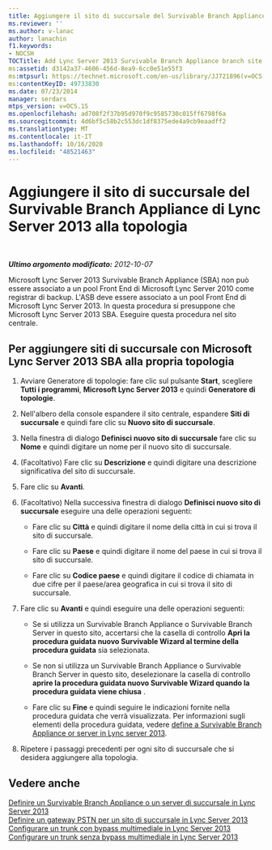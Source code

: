 ```yaml
---
title: Aggiungere il sito di succursale del Survivable Branch Appliance di Lync Server 2013 alla topologia
ms.reviewer: ''
ms.author: v-lanac
author: lanachin
f1.keywords:
- NOCSH
TOCTitle: Add Lync Server 2013 Survivable Branch Appliance branch site to your topology
ms:assetid: d3142a37-4606-456d-8ea9-6cc0e51e55f3
ms:mtpsurl: https://technet.microsoft.com/en-us/library/JJ721896(v=OCS.15)
ms:contentKeyID: 49733830
ms.date: 07/23/2014
manager: serdars
mtps_version: v=OCS.15
ms.openlocfilehash: ad708f2f37b95d970f9c9585730c015ff6798f6a
ms.sourcegitcommit: 4d6bf5c58b2c553dc1df8375ede4a9cb9eaadff2
ms.translationtype: MT
ms.contentlocale: it-IT
ms.lasthandoff: 10/16/2020
ms.locfileid: "48521463"
---
```

# <a name="add-lync-server-2013-survivable-branch-appliance-branch-site-to-your-topology"></a>Aggiungere il sito di succursale del Survivable Branch Appliance di Lync Server 2013 alla topologia

<div data-xmlns="http://www.w3.org/1999/xhtml">

<div class="topic" data-xmlns="http://www.w3.org/1999/xhtml" data-msxsl="urn:schemas-microsoft-com:xslt" data-cs="https://msdn.microsoft.com/">

<div data-asp="https://msdn2.microsoft.com/asp">



</div>

<div id="mainSection">

<div id="mainBody">

<span> </span>

_**Ultimo argomento modificato:** 2012-10-07_

Microsoft Lync Server 2013 Survivable Branch Appliance (SBA) non può essere associato a un pool Front End di Microsoft Lync Server 2010 come registrar di backup. L'ASB deve essere associato a un pool Front End di Microsoft Lync Server 2013. In questa procedura si presuppone che Microsoft Lync Server 2013 SBA. Eseguire questa procedura nel sito centrale.

<div>

## <a name="to-add-branch-sites-with-microsoft-lync-server-2013-sba-to-your-topology"></a>Per aggiungere siti di succursale con Microsoft Lync Server 2013 SBA alla propria topologia

1.  Avviare Generatore di topologie: fare clic sul pulsante **Start**, scegliere **Tutti i programmi**, **Microsoft Lync Server 2013** e quindi **Generatore di topologie**.

2.  Nell'albero della console espandere il sito centrale, espandere **Siti di succursale** e quindi fare clic su **Nuovo sito di succursale**.

3.  Nella finestra di dialogo **Definisci nuovo sito di succursale** fare clic su **Nome** e quindi digitare un nome per il nuovo sito di succursale.

4.  (Facoltativo) Fare clic su **Descrizione** e quindi digitare una descrizione significativa del sito di succursale.

5.  Fare clic su **Avanti**.

6.  (Facoltativo) Nella successiva finestra di dialogo **Definisci nuovo sito di succursale** eseguire una delle operazioni seguenti:
    
      - Fare clic su **Città** e quindi digitare il nome della città in cui si trova il sito di succursale.
    
      - Fare clic su **Paese** e quindi digitare il nome del paese in cui si trova il sito di succursale.
    
      - Fare clic su **Codice paese** e quindi digitare il codice di chiamata in due cifre per il paese/area geografica in cui si trova il sito di succursale.

7.  Fare clic su **Avanti** e quindi eseguire una delle operazioni seguenti:
    
      - Se si utilizza un Survivable Branch Appliance o Survivable Branch Server in questo sito, accertarsi che la casella di controllo **Apri la procedura guidata nuovo Survivable Wizard al termine della procedura guidata** sia selezionata.
    
      - Se non si utilizza un Survivable Branch Appliance o Survivable Branch Server in questo sito, deselezionare la casella di controllo **aprire la procedura guidata nuovo Survivable Wizard quando la procedura guidata viene chiusa** .
    
      - Fare clic su **Fine** e quindi seguire le indicazioni fornite nella procedura guidata che verrà visualizzata. Per informazioni sugli elementi della procedura guidata, vedere [define a Survivable Branch Appliance or server in Lync server 2013](lync-server-2013-define-a-survivable-branch-appliance-or-server.md).

8.  Ripetere i passaggi precedenti per ogni sito di succursale che si desidera aggiungere alla topologia.

</div>

<div>

## <a name="see-also"></a>Vedere anche


[Definire un Survivable Branch Appliance o un server di succursale in Lync Server 2013](lync-server-2013-define-a-survivable-branch-appliance-or-server.md)  
[Definire un gateway PSTN per un sito di succursale in Lync Server 2013](lync-server-2013-define-a-pstn-gateway-for-a-branch-site.md)  
[Configurare un trunk con bypass multimediale in Lync Server 2013](lync-server-2013-configure-a-trunk-with-media-bypass.md)  
[Configurare un trunk senza bypass multimediale in Lync Server 2013](lync-server-2013-configure-a-trunk-without-media-bypass.md)  
  

</div>

</div>

<span> </span>

</div>

</div>

</div>

